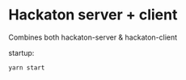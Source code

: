 # Hackaton server + client
Combines both hackaton-server & hackaton-client

startup:
```bash
yarn start
```
